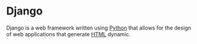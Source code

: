 # Django





Django is a web framework written using [Python](/wiki/Python) that allows for the design of web applications that generate [HTML](/wiki/HTML) dynamic.



